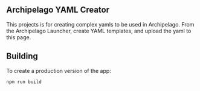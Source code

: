 ## Archipelago YAML Creator

This projects is for creating complex yamls to be used in Archipelago. From the Archipelago Launcher, create YAML templates, and upload the yaml to this page.

## Building

To create a production version of the app:

```bash
npm run build
```
